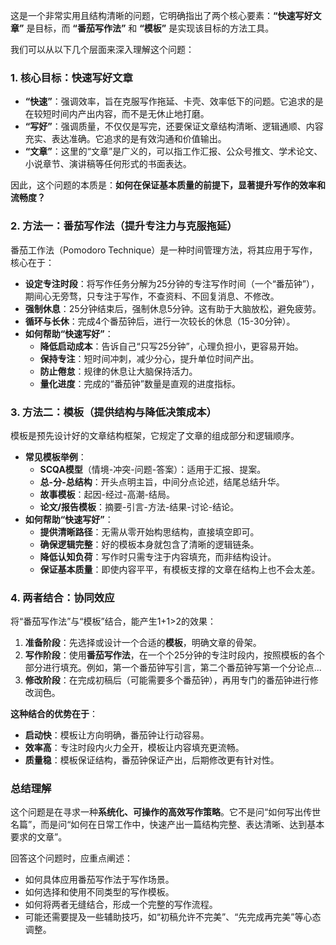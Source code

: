 这是一个非常实用且结构清晰的问题，它明确指出了两个核心要素：**“快速写好文章”** 是目标，而 **“番茄写作法”** 和 **“模板”** 是实现该目标的方法工具。

我们可以从以下几个层面来深入理解这个问题：

### 1. 核心目标：快速写好文章

*   **“快速”**：强调效率，旨在克服写作拖延、卡壳、效率低下的问题。它追求的是在较短时间内产出内容，而不是无休止地打磨。
*   **“写好”**：强调质量，不仅仅是写完，还要保证文章结构清晰、逻辑通顺、内容充实、表达准确。它追求的是有效沟通和价值输出。
*   **“文章”**：这里的“文章”是广义的，可以指工作汇报、公众号推文、学术论文、小说章节、演讲稿等任何形式的书面表达。

因此，这个问题的本质是：**如何在保证基本质量的前提下，显著提升写作的效率和流畅度？**

### 2. 方法一：番茄写作法（提升专注力与克服拖延）

番茄工作法（Pomodoro Technique）是一种时间管理方法，将其应用于写作，核心在于：

*   **设定专注时段**：将写作任务分解为25分钟的专注写作时间（一个“番茄钟”），期间心无旁骛，只专注于写作，不查资料、不回复消息、不修改。
*   **强制休息**：25分钟结束后，强制休息5分钟。这有助于大脑放松，避免疲劳。
*   **循环与长休**：完成4个番茄钟后，进行一次较长的休息（15-30分钟）。
*   **如何帮助“快速写好”**：
    *   **降低启动成本**：告诉自己“只写25分钟”，心理负担小，更容易开始。
    *   **保持专注**：短时间冲刺，减少分心，提升单位时间产出。
    *   **防止倦怠**：规律的休息让大脑保持活力。
    *   **量化进度**：完成的“番茄钟”数量是直观的进度指标。

### 3. 方法二：模板（提供结构与降低决策成本）

模板是预先设计好的文章结构框架，它规定了文章的组成部分和逻辑顺序。

*   **常见模板举例**：
    *   **SCQA模型**（情境-冲突-问题-答案）：适用于汇报、提案。
    *   **总-分-总结构**：开头点明主旨，中间分点论述，结尾总结升华。
    *   **故事模板**：起因-经过-高潮-结局。
    *   **论文/报告模板**：摘要-引言-方法-结果-讨论-结论。
*   **如何帮助“快速写好”**：
    *   **提供清晰路径**：无需从零开始构思结构，直接填空即可。
    *   **确保逻辑完整**：好的模板本身就包含了清晰的逻辑链条。
    *   **降低认知负荷**：写作时只需专注于内容填充，而非结构设计。
    *   **保证基本质量**：即使内容平平，有模板支撑的文章在结构上也不会太差。

### 4. 两者结合：协同效应

将“番茄写作法”与“模板”结合，能产生1+1>2的效果：

1.  **准备阶段**：先选择或设计一个合适的**模板**，明确文章的骨架。
2.  **写作阶段**：使用**番茄写作法**，在一个个25分钟的专注时段内，按照模板的各个部分进行填充。例如，第一个番茄钟写引言，第二个番茄钟写第一个分论点...
3.  **修改阶段**：在完成初稿后（可能需要多个番茄钟），再用专门的番茄钟进行修改润色。

**这种结合的优势在于**：
*   **启动快**：模板让方向明确，番茄钟让行动容易。
*   **效率高**：专注时段内火力全开，模板让内容填充更流畅。
*   **质量稳**：模板保证结构，番茄钟保证产出，后期修改更有针对性。

### 总结理解

这个问题是在寻求一种**系统化、可操作的高效写作策略**。它不是问“如何写出传世名篇”，而是问“如何在日常工作中，快速产出一篇结构完整、表达清晰、达到基本要求的文章”。

回答这个问题时，应重点阐述：
*   如何具体应用番茄写作法于写作场景。
*   如何选择和使用不同类型的写作模板。
*   如何将两者无缝结合，形成一个完整的写作流程。
*   可能还需要提及一些辅助技巧，如“初稿允许不完美”、“先完成再完美”等心态调整。